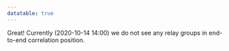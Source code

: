 ```yaml
---
datatable: true
---
```



Great! Currently (2020-10-14 14:00) we do not see any relay groups
in end-to-end correlation position.
